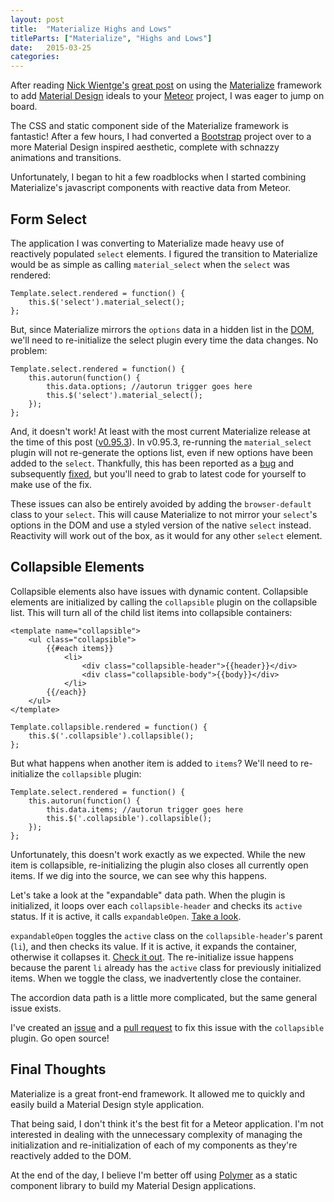 ```yaml
---
layout: post
title:  "Materialize Highs and Lows"
titleParts: ["Materialize", "Highs and Lows"]
date:   2015-03-25
categories:
---
```


After reading [Nick Wientge's](http://exygen.io/) [great post](http://blog.differential.com/the-easy-way-to-add-material-design-to-your-meteor-app/) on using the [Materialize](http://materializecss.com/) framework to add [Material Design](http://www.google.com/design/spec/material-design/introduction.html) ideals to your [Meteor](https://www.meteor.com/) project, I was eager to jump on board.

The CSS and static component side of the Materialize framework is fantastic! After a few hours, I had converted a [Bootstrap](http://getbootstrap.com/) project over to a more Material Design inspired aesthetic, complete with schnazzy animations and transitions.

Unfortunately, I began to hit a few roadblocks when I started combining Materialize's javascript components with reactive data from Meteor.

## Form Select

The application I was converting to Materialize made heavy use of reactively populated <code class="language-*">select</code> elements. I figured the transition to Materialize would be as simple as calling <code class="language-*">material_select</code> when the <code class="language-*">select</code> was rendered:

<pre class="language-javascript"><code class="language-javascript">Template.select.rendered = function() {
    this.$('select').material_select();
};
</code></pre>

But, since Materialize mirrors the <code class="language-*">options</code> data in a hidden list in the [DOM](https://developer.mozilla.org/en-US/docs/Web/API/Document_Object_Model), we'll need to re-initialize the select plugin every time the data changes. No problem:

<pre class="language-javascript"><code class="language-javascript">Template.select.rendered = function() {
    this.autorun(function() {
        this.data.options; //autorun trigger goes here
        this.$('select').material_select();
    });
};
</code></pre>

And, it doesn't work! At least with the most current Materialize release at the time of this post ([v0.95.3](https://github.com/Dogfalo/materialize/tree/v0.95.3)). In v0.95.3, re-running the <code class="language-*">material_select</code> plugin will not re-generate the options list, even if new options have been added to the <code class="language-*">select</code>. Thankfully, this has been reported as a [bug](https://github.com/Dogfalo/materialize/issues/452) and subsequently [fixed](https://github.com/Dogfalo/materialize/commit/a06d9a4bcf4b7913e1e58c5fa417bbb7b3279c46), but you'll need to grab to latest code for yourself to make use of the fix.

These issues can also be entirely avoided by adding the <code class="language-*">browser-default</code> class to your <code class="language-*">select</code>. This will cause Materialize to not mirror your <code class="language-*">select</code>'s options in the DOM and use a styled version of the native <code class="language-*">select</code> instead. Reactivity will work out of the box, as it would for any other <code class="language-*">select</code> element.

## Collapsible Elements

Collapsible elements also have issues with dynamic content. Collapsible elements are initialized by calling the <code class="language-*">collapsible</code> plugin on the collapsible list. This will turn all of the child list items into collapsible containers:

<pre class="language-markup"><code class="language-markup">&lt;template name="collapsible"&gt;
    &lt;ul class="collapsible"&gt;
        &#123;&#123;#each items&#125;&#125;
            &lt;li&gt;
                &lt;div class="collapsible-header"&gt;&#123;&#123;header&#125;&#125;&lt;/div&gt;
                &lt;div class="collapsible-body"&gt;&#123;&#123;body&#125;&#125;&lt;/div&gt;
            &lt;/li&gt;
        &#123;&#123;/each&#125;&#125;
    &lt;/ul&gt;
&lt;/template&gt;
</code></pre>

<pre class="language-javascript"><code class="language-javascript">Template.collapsible.rendered = function() {
    this.$('.collapsible').collapsible();
};
</code></pre>

But what happens when another item is added to <code class="language-*">items</code>? We'll need to re-initialize the <code class="language-*">collapsible</code> plugin:

<pre class="language-javascript"><code class="language-javascript">Template.select.rendered = function() {
    this.autorun(function() {
        this.data.items; //autorun trigger goes here
        this.$('.collapsible').collapsible();
    });
};
</code></pre>

Unfortunately, this doesn't work exactly as we expected. While the new item is collapsible, re-initializing the plugin also closes all currently open items. If we dig into the source, we can see why this happens.

Let's take a look at the "expandable" data path. When the plugin is initialized, it loops over each <code class="language-*">collapsible-header</code> and checks its <code class="language-*">active</code> status. If it is active, it calls <code class="language-*">expandableOpen</code>. [Take a look](https://github.com/Dogfalo/materialize/blob/master/js/collapsible.js#L71-L73).

<code class="language-*">expandableOpen</code> toggles the <code class="language-*">active</code> class on the <code class="language-*">collapsible-header</code>'s parent (<code class="language-*">li</code>), and then checks its value. If it is active, it expands the container, otherwise it collapses it. [Check it out](https://github.com/Dogfalo/materialize/blob/master/js/collapsible.js#L43-L49). The re-initialize issue happens because the parent <code class="language-*">li</code> already has the <code class="language-*">active</code> class for previously initialized items. When we toggle the class, we inadvertently close the container.

The accordion data path is a little more complicated, but the same general issue exists.

I've created an [issue](https://github.com/Dogfalo/materialize/issues/1007) and a [pull request](https://github.com/Dogfalo/materialize/pull/1008) to fix this issue with the <code class="language-*">collapsible</code> plugin. Go open source!

## Final Thoughts

Materialize is a great front-end framework. It allowed me to quickly and easily build a Material Design style application.

That being said, I don't think it's the best fit for a Meteor application. I'm not interested in dealing with the unnecessary complexity of managing the initialization and re-initialization of each of my components as they're reactively added to the DOM.

At the end of the day, I believe I'm better off using [Polymer](https://www.polymer-project.org/0.5/) as a static component library to build my Material Design applications.